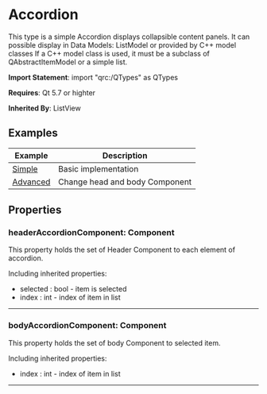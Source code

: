 # Accordion

This type is a simple Accordion displays collapsible content panels.
It can possible display in Data Models: ListModel or provided
by C++ model classes If a C++ model class is used, it must be a subclass of
QAbstractItemModel or a simple list.

**Import Statement**: import "qrc:/QTypes" as QTypes

**Requires**: Qt 5.7 or highter

**Inherited By**: ListView


## Examples

| Example   | Description |
| ------ | ------ |
| [Simple](https://github.com/RicGuerra/QTypes/tree/master/Examples/Accordion/Simple.qml)           | Basic implementation
| [Advanced](https://github.com/RicGuerra/QTypes/tree/master/Examples/Accordion/Advanced.qml)       | Change head and body Component



## Properties

### headerAccordionComponent: Component

This property holds the set of Header Component to each element of accordion.

Including inherited properties:

- selected : bool  - item is selected
- index : int  - index of item in list

----

### bodyAccordionComponent: Component

This property holds the set of body Component to selected item.

Including inherited properties:
- index : int  - index of item in list

----
